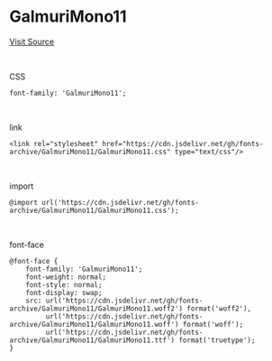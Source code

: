 # GalmuriMono11

[Visit Source](https://galmuri.quiple.dev/#%EB%8B%A4%EC%9A%B4%EB%A1%9C%EB%93%9C)

&nbsp;

CSS

```
font-family: 'GalmuriMono11';
```

&nbsp;

link

```
<link rel="stylesheet" href="https://cdn.jsdelivr.net/gh/fonts-archive/GalmuriMono11/GalmuriMono11.css" type="text/css"/>
```

&nbsp;

import

```
@import url('https://cdn.jsdelivr.net/gh/fonts-archive/GalmuriMono11/GalmuriMono11.css');
```

&nbsp;

font-face

```
@font-face {
    font-family: 'GalmuriMono11';
    font-weight: normal;
    font-style: normal;
    font-display: swap;
    src: url('https://cdn.jsdelivr.net/gh/fonts-archive/GalmuriMono11/GalmuriMono11.woff2') format('woff2'),
         url('https://cdn.jsdelivr.net/gh/fonts-archive/GalmuriMono11/GalmuriMono11.woff') format('woff');
         url('https://cdn.jsdelivr.net/gh/fonts-archive/GalmuriMono11/GalmuriMono11.ttf') format('truetype');
}
```
